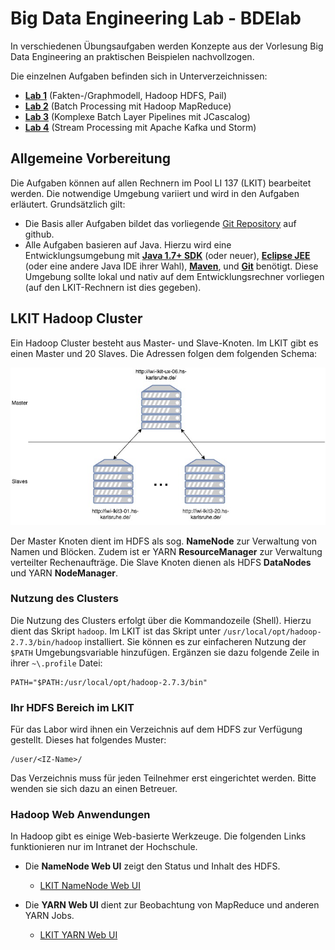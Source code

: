 # Big Data Engineering Lab - BDElab

In verschiedenen Übungsaufgaben werden Konzepte aus der Vorlesung Big Data Engineering an praktischen Beispielen nachvollzogen.

Die einzelnen Aufgaben befinden sich in Unterverzeichnissen:

- [**Lab 1**](lab1) (Fakten-/Graphmodell, Hadoop HDFS, Pail)
- [**Lab 2**](lab2) (Batch Processing mit Hadoop MapReduce)
- [**Lab 3**](lab3) (Komplexe Batch Layer Pipelines mit JCascalog)
- [**Lab 4**](lab4) (Stream Processing mit Apache Kafka und Storm)

## Allgemeine Vorbereitung
Die Aufgaben können auf allen Rechnern im Pool LI 137 (LKIT) bearbeitet werden. Die notwendige Umgebung variiert und wird in den Aufgaben erläutert. Grundsätzlich gilt:

- Die Basis aller Aufgaben bildet das vorliegende [Git Repository](https://github.com/zirpins/bdelab) auf github.
- Alle Aufgaben basieren auf Java. Hierzu wird eine Entwicklungsumgebung mit [**Java 1.7+ SDK**](http://www.oracle.com/technetwork/java/javase/downloads/index.html) (oder neuer), [**Eclipse JEE**](https://www.eclipse.org/downloads/eclipse-packages/) (oder eine andere Java IDE ihrer Wahl), [**Maven**](https://maven.apache.org/install.html), und [**Git**](https://help.github.com/articles/set-up-git/) benötigt. Diese Umgebung sollte lokal und nativ auf dem Entwicklungsrechner vorliegen (auf den LKIT-Rechnern ist dies gegeben).

## LKIT Hadoop Cluster

Ein Hadoop Cluster besteht aus Master- und Slave-Knoten. Im LKIT gibt es einen Master und 20 Slaves. Die Adressen folgen dem folgenden Schema:

![](cluster.jpg?raw=true)

Der Master Knoten dient im HDFS als sog. **NameNode** zur Verwaltung von Namen und Blöcken. Zudem ist er YARN **ResourceManager** zur Verwaltung verteilter Rechenaufträge. Die Slave Knoten dienen als HDFS **DataNodes** und YARN **NodeManager**.

### Nutzung des Clusters

Die Nutzung des Clusters erfolgt über die Kommandozeile (Shell). Hierzu dient das Skript `hadoop`. Im LKIT ist das Skript unter `/usr/local/opt/hadoop-2.7.3/bin/hadoop` installiert. Sie können es zur einfacheren Nutzung der `$PATH` Umgebungsvariable hinzufügen. Ergänzen sie dazu folgende Zeile in ihrer `~\.profile` Datei:

```
PATH="$PATH:/usr/local/opt/hadoop-2.7.3/bin"
```

### Ihr HDFS Bereich im LKIT

Für das Labor wird ihnen ein Verzeichnis auf dem HDFS zur Verfügung gestellt. Dieses hat folgendes Muster:

```
/user/<IZ-Name>/
```

Das Verzeichnis muss für jeden Teilnehmer erst eingerichtet werden. Bitte wenden sie sich dazu an einen Betreuer.

### Hadoop Web Anwendungen 

In Hadoop gibt es einige Web-basierte Werkzeuge. Die folgenden Links funktionieren nur im Intranet der Hochschule.

- Die **NameNode Web UI** zeigt den Status und Inhalt des HDFS.
    - [LKIT NameNode Web UI](http://iwi-lkit-ux-06.hs-karlsruhe.de:50070/)

- Die **YARN Web UI** dient zur Beobachtung von MapReduce und anderen YARN Jobs.
    - [LKIT YARN Web UI](http://iwi-lkit-ux-06.hs-karlsruhe.de:8088)